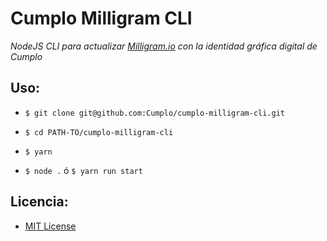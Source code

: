 # Cumplo Milligram CLI

*NodeJS CLI para actualizar [Milligram.io](https://github.com/milligram/milligram-scss) con la identidad gráfica digital de Cumplo*

## Uso:

- `$ git clone git@github.com:Cumplo/cumplo-milligram-cli.git`

- `$ cd PATH-TO/cumplo-milligram-cli`

- `$ yarn`

- `$ node .` ó `$ yarn run start`

## Licencia:

- [MIT License](LICENSE)
